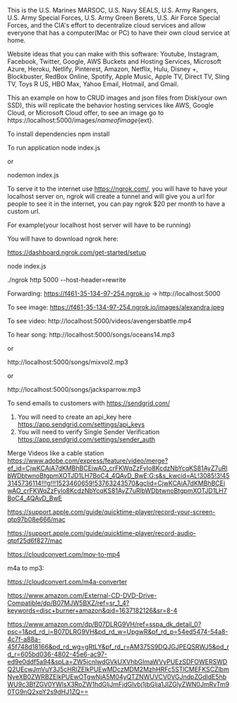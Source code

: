 This is the U.S. Marines MARSOC, U.S. Navy SEALS, U.S. Army Rangers, U.S. Army Special Forces, U.S. Army Green Berets, U.S. Air Force Special Forces, and the CIA's effort to decentralize cloud services and allow everyone that has a computer(Mac or PC) to have their own cloud service at home.

Website ideas that you can make with this software:
Youtube, Instagram, Facebook, Twitter, Google, AWS Buckets and Hosting Services, Microsoft Azure, Heroku, Netlify, Pinterest, Amazon, Netflix, Hulu, Disney +, Blockbuster, RedBox Online, Spotify, Apple Music, Apple TV, Direct TV, Sling TV, Toys R US, HBO Max, Yahoo Email, Hotmail, and Gmail.

This an example on how to CRUD images and json files from Disk(your own SSD), this will replicate the behavior hosting services like AWS, Google Cloud, or Microsoft Cloud offer, to see an image go to https://localhost:5000/images/${nameofimage}${ext}.

To install dependencies
npm install

To run application
node index.js

or

nodemon index.js

To serve it to the internet use https://ngrok.com/, you will have to have your localhost server on, ngrok will create a tunnel and will give you a url for people to see it in the internet, you can pay ngrok $20 per month to have a custom url.

For example(your localhost host server will have to be running)

You will have to download ngrok here:

https://dashboard.ngrok.com/get-started/setup

node index.js

./ngrok http 5000 --host-header=rewrite

Forwarding: https://f461-35-134-97-254.ngrok.io -> http://localhost:5000

To see image:
https://f461-35-134-97-254.ngrok.io/images/alexandra.jpeg

To see video:
http://localhost:5000/videos/avengersbattle.mp4

To hear song:
http://localhost:5000/songs/oceans14.mp3

or

http://localhost:5000/songs/mixvol2.mp3

or

http://localhost:5000/songs/jacksparrow.mp3

To send emails to customers with https://sendgrid.com/

1. You will need to create an api_key here https://app.sendgrid.com/settings/api_keys
2. You will need to verify Single Sender Verification https://app.sendgrid.com/settings/sender_auth

Merge Videos like a cable station
https://www.adobe.com/express/feature/video/merge?ef_id=CjwKCAiA7dKMBhBCEiwAO_crFKWqZzFylo8KcdzNbYcqKS81AyZ7uRlbWDbtwnoBtgpmXOTJD1LH7BoC4_4QAvD_BwE:G:s&s_kwcid=AL!3085!3!453145736114!!!g!!!1523460659!53763243570&gclid=CjwKCAiA7dKMBhBCEiwAO_crFKWqZzFylo8KcdzNbYcqKS81AyZ7uRlbWDbtwnoBtgpmXOTJD1LH7BoC4_4QAvD_BwE

https://support.apple.com/guide/quicktime-player/record-your-screen-qtp97b08e666/mac

https://support.apple.com/guide/quicktime-player/record-audio-qtpf25d6f827/mac

https://cloudconvert.com/mov-to-mp4

m4a to mp3:

https://cloudconvert.com/m4a-converter

https://www.amazon.com/External-CD-DVD-Drive-Compatible/dp/B07MJW5BXZ/ref=sr_1_4?keywords=disc+burner+amazon&qid=1637182126&sr=8-4

https://www.amazon.com/dp/B07DLRG9VH/ref=sspa_dk_detail_0?psc=1&pd_rd_i=B07DLRG9VH&pd_rd_w=UpgwR&pf_rd_p=54ed5474-54a8-4c7f-a88a-45f748d18166&pd_rd_wg=gRtLY&pf_rd_r=AM375S9DQJGJPEQSRWJ5&pd_rd_r=605bd036-4802-45e6-ac97-ed9e0ddf5a94&spLa=ZW5jcnlwdGVkUXVhbGlmaWVyPUEzSDFOWERSWDQ2UEcwJmVuY3J5cHRlZElkPUEwMDczMDM2MzhHRFc5STlCMEFKSCZlbmNyeXB0ZWRBZElkPUEwOTgwNjA5M04yQTZNWUVCV0VGJndpZGdldE5hbWU9c3BfZGV0YWlsX3RoZW1hdGljJmFjdGlvbj1jbGlja1JlZGlyZWN0JmRvTm90TG9nQ2xpY2s9dHJ1ZQ==
